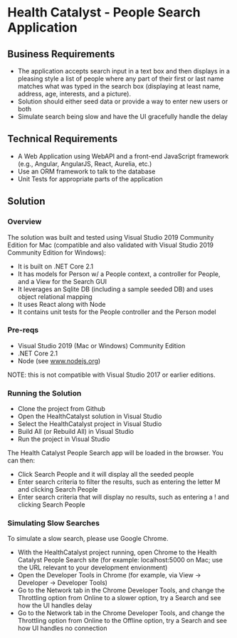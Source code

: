 ﻿# Health Catalyst - People Search Application

## Business Requirements

* The application accepts search input in a text box and then displays in a pleasing style a list of people where any part of their first or last name matches what was typed in the search box (displaying at least name, address, age, interests, and a picture).
* Solution should either seed data or provide a way to enter new users or both
* Simulate search being slow and have the UI gracefully handle the delay

## Technical Requirements

* A Web Application using WebAPI and a front-end JavaScript framework (e.g., Angular, AngularJS, React, Aurelia, etc.)
* Use an ORM framework to talk to the database
* Unit Tests for appropriate parts of the application

## Solution

### Overview

The solution was built and tested using Visual Studio 2019 Community Edition for Mac (compatible and also validated with Visual Studio 2019 Community Edition for Windows):
* It is built on .NET Core 2.1
* It has models for Person w/ a People context, a controller for People, and a View for the Search GUI
* It leverages an Sqlite DB (including a sample seeded DB) and uses object relational mapping
* It uses React along with Node 
* It contains unit tests for the People controller and the Person model

### Pre-reqs

* Visual Studio 2019 (Mac or Windows) Community Edition
* .NET Core 2.1
* Node (see www.nodejs.org) 

NOTE: this is not compatible with Visual Studio 2017 or earlier editions.

### Running the Solution

* Clone the project from Github
* Open the HealthCatalyst solution in Visual Studio
* Select the HealthCatalyst project in Visual Studio
* Build All (or Rebuild All) in Visual Studio
* Run the project in Visual Studio

The Health Catalyst People Search app will be loaded in the browser. You can then:
* Click Search People and it will display all the seeded people
* Enter search criteria to filter the results, such as entering the letter M and clicking Search People
* Enter search criteria that will display no results, such as entering a ! and clicking Search People

### Simulating Slow Searches

To simulate a slow search, please use Google Chrome. 
* With the HealthCatalyst project running, open Chrome to the Health Catalyst People Search site (for example: localhost:5000 on Mac; use the URL relevant to your development envionment) 
* Open the Developer Tools in Chrome (for example, via View -> Developer -> Developer Tools)
* Go to the Network tab in the Chrome Developer Tools, and change the Throttling option from Online to a slower option, try a Search and see how the UI handles delay
* Go to the Network tab in the Chrome Developer Tools, and change the Throttling option from Online to the Offline option, try a Search and see how UI handles no connection
